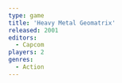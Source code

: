 ```yaml
---
type: game
title: 'Heavy Metal Geomatrix'
released: 2001
editors: 
  - Capcom
players: 2
genres:
  - Action
---
```

